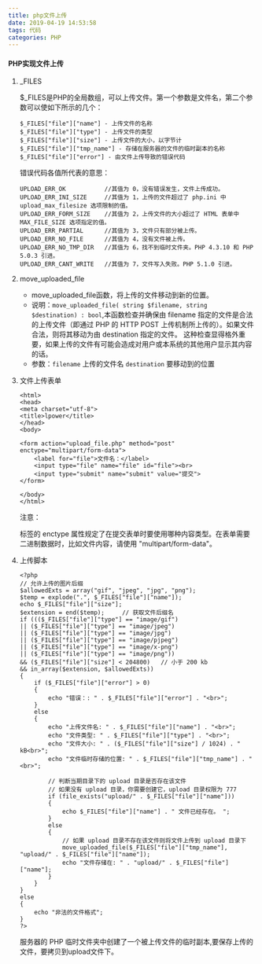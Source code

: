 ```yaml
---
title: php文件上传
date: 2019-04-19 14:53:58
tags: 代码  
categories: PHP
---
```


#### PHP实现文件上传
<!--more-->
1. _FILES

    $_FILES是PHP的全局数组，可以上传文件。第一个参数是文件名，第二个参数可以使如下所示的几个：
    ```
    $_FILES["file"]["name"] - 上传文件的名称
    $_FILES["file"]["type"] - 上传文件的类型
    $_FILES["file"]["size"] - 上传文件的大小，以字节计
    $_FILES["file"]["tmp_name"] - 存储在服务器的文件的临时副本的名称
    $_FILES["file"]["error"] - 由文件上传导致的错误代码
    ```
    错误代码各值所代表的意思：
    ```
    UPLOAD_ERR_OK           //其值为 0，没有错误发生，文件上传成功。 
    UPLOAD_ERR_INI_SIZE     //其值为 1，上传的文件超过了 php.ini 中 upload_max_filesize 选项限制的值。 
    UPLOAD_ERR_FORM_SIZE    //其值为 2，上传文件的大小超过了 HTML 表单中 MAX_FILE_SIZE 选项指定的值。 
    UPLOAD_ERR_PARTIAL      //其值为 3，文件只有部分被上传。 
    UPLOAD_ERR_NO_FILE      //其值为 4，没有文件被上传。 
    UPLOAD_ERR_NO_TMP_DIR   //其值为 6，找不到临时文件夹。PHP 4.3.10 和 PHP 5.0.3 引进。 
    UPLOAD_ERR_CANT_WRITE   //其值为 7，文件写入失败。PHP 5.1.0 引进。 
    ```
2. move_uploaded_file

    * move_uploaded_file函数，将上传的文件移动到新的位置。
    * 说明：`move_uploaded_file( string $filename, string $destination) : bool`,本函数检查并确保由 filename 指定的文件是合法的上传文件（即通过 PHP 的 HTTP POST 上传机制所上传的）。如果文件合法，则将其移动为由 destination 指定的文件。 这种检查显得格外重要，如果上传的文件有可能会造成对用户或本系统的其他用户显示其内容的话。 
    * 参数：`filename` 上传的文件名      `destination` 要移动到的位置
3. 文件上传表单
    ```
    <html>
    <head>
    <meta charset="utf-8">
    <title>lpower</title>
    </head>
    <body>

    <form action="upload_file.php" method="post" enctype="multipart/form-data">
        <label for="file">文件名：</label>
        <input type="file" name="file" id="file"><br>
        <input type="submit" name="submit" value="提交">
    </form>

    </body>
    </html>
    ```
    注意：<form> 标签的 enctype 属性规定了在提交表单时要使用哪种内容类型。在表单需要二进制数据时，比如文件内容，请使用 "multipart/form-data"。
4. 上传脚本
    ```
    <?php
    // 允许上传的图片后缀
    $allowedExts = array("gif", "jpeg", "jpg", "png");
    $temp = explode(".", $_FILES["file"]["name"]);
    echo $_FILES["file"]["size"];
    $extension = end($temp);     // 获取文件后缀名
    if ((($_FILES["file"]["type"] == "image/gif")
    || ($_FILES["file"]["type"] == "image/jpeg")
    || ($_FILES["file"]["type"] == "image/jpg")
    || ($_FILES["file"]["type"] == "image/pjpeg")
    || ($_FILES["file"]["type"] == "image/x-png")
    || ($_FILES["file"]["type"] == "image/png"))
    && ($_FILES["file"]["size"] < 204800)   // 小于 200 kb
    && in_array($extension, $allowedExts))
    {
        if ($_FILES["file"]["error"] > 0)
        {
            echo "错误：: " . $_FILES["file"]["error"] . "<br>";
        }
        else
        {
            echo "上传文件名: " . $_FILES["file"]["name"] . "<br>";
            echo "文件类型: " . $_FILES["file"]["type"] . "<br>";
            echo "文件大小: " . ($_FILES["file"]["size"] / 1024) . " kB<br>";
            echo "文件临时存储的位置: " . $_FILES["file"]["tmp_name"] . "<br>";
            
            // 判断当期目录下的 upload 目录是否存在该文件
            // 如果没有 upload 目录，你需要创建它，upload 目录权限为 777
            if (file_exists("upload/" . $_FILES["file"]["name"]))
            {
                echo $_FILES["file"]["name"] . " 文件已经存在。 ";
            }
            else
            {
                // 如果 upload 目录不存在该文件则将文件上传到 upload 目录下
                move_uploaded_file($_FILES["file"]["tmp_name"], "upload/" . $_FILES["file"]["name"]);
                echo "文件存储在: " . "upload/" . $_FILES["file"]["name"];
            }
        }
    }
    else
    {
        echo "非法的文件格式";
    }
    ?>
    ```
    服务器的 PHP 临时文件夹中创建了一个被上传文件的临时副本,要保存上传的文件，要拷贝到upload文件下。
